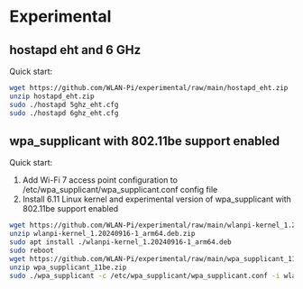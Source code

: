 # Experimental

## hostapd eht and 6 GHz

Quick start:

```bash
wget https://github.com/WLAN-Pi/experimental/raw/main/hostapd_eht.zip
unzip hostapd_eht.zip
sudo ./hostapd 5ghz_eht.cfg
sudo ./hostapd 6ghz_eht.cfg
```

## wpa_supplicant with 802.11be support enabled

Quick start:
1. Add Wi-Fi 7 access point configuration to /etc/wpa_supplicant/wpa_supplicant.conf config file
2. Install 6.11 Linux kernel and experimental version of wpa_supplicant with 802.11be support enabled
```bash
wget https://github.com/WLAN-Pi/experimental/raw/main/wlanpi-kernel_1.20240916-1_arm64.deb.zip
unzip wlanpi-kernel_1.20240916-1_arm64.deb.zip
sudo apt install ./wlanpi-kernel_1.20240916-1_arm64.deb
sudo reboot
wget https://github.com/WLAN-Pi/experimental/raw/main/wpa_supplicant_11be.zip
unzip wpa_supplicant_11be.zip
sudo ./wpa_supplicant -c /etc/wpa_supplicant/wpa_supplicant.conf -i wlan0
```
